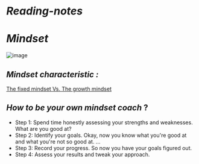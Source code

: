 # *Reading-notes*
# *Mindset*
![image](https://teacherbooker.com/wp-content/uploads/2017/10/Blog-pic-growth-mindset.jpg)

## *Mindset characteristic :*
[The fixed mindset Vs. The growth mindset](http://www.queenannefirstschool.org.uk/wp-content/uploads/A-Guide-to-the-Fixed-Mindset-V-the-Growth-Mindset-MF-Oc.pdf)



## *How to be your own mindset coach* ?
* Step 1: Spend time honestly assessing your strengths and weaknesses. What are you good at?
* Step 2: Identify your goals. Okay, now you know what you're good at and what you're not so good at. ...
* Step 3: Record your progress. So now you have your goals figured out.
* Step 4: Assess your results and tweak your approach.

